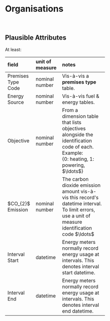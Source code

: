 <br>

# Organisations

<br>

## Plausible Attributes

At least:

<table style="width: 65%;">
    <colgroup>
        <col span="1" style="width: 8.0%;">
        <col span="1" style="width: 8.0%;">
        <col span="1" style="width: 41.0%;">
    </colgroup>
    <thead><tr style="text-align: left">
        <th>field</th><th>unit of<br>measure</th><th>notes</th></tr>
    </thead>
    <tr><td>Premises Type Code</td>
        <td>nominal number</td><td>Vis-à-vis a <b>premises type</b> table.</td></tr>
    <tr><td>Energy Source</td>
        <td>nominal number</td><td>Vis-à-vis fuel & energy tables.</td></tr>
    <tr><td>Objective</td>
        <td>nominal number</td><td>From a dimension table that lists objectives alongside the identification code of each.  Example:<br>{0: heating, 1: powering, $\ldots$}</td></tr>
    <tr><td>$CO_{2}$ Emission</td>
        <td>nominal number</td><td>The carbon dioxide emission amount vis-à-vis this record's datetime interval.  To limit errors, use a unit of measure identification code $\ldots$</td></tr>
    <tr><td>Interval Start</td>
        <td>datetime</td><td>Energy meters normally record energy usage at intervals.  This denotes interval start datetime.</td></tr>
    <tr><td>Interval End</td>
        <td>datetime</td><td>Energy meters normally record energy usage at intervals.  This denotes interval end datetime.</td></tr>
</table>

<br>
<br>

<br>
<br>

<br>
<br>

<br>
<br>
